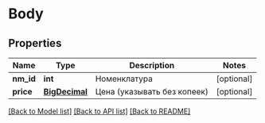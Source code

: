 # Body

## Properties
Name | Type | Description | Notes
------------ | ------------- | ------------- | -------------
**nm_id** | **int** | Номенклатура | [optional] 
**price** | [**BigDecimal**](BigDecimal.md) | Цена (указывать без копеек) | [optional] 

[[Back to Model list]](../../README.md#documentation-for-models) [[Back to API list]](../../README.md#documentation-for-api-endpoints) [[Back to README]](../../README.md)


